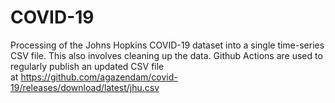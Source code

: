 # COVID-19

Processing of the Johns Hopkins COVID-19 dataset into a single time-series CSV file. This also involves cleaning up the data.
Github Actions are used to regularly publish an updated CSV file at https://github.com/agazendam/covid-19/releases/download/latest/jhu.csv
